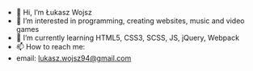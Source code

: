 - 👋 Hi, I’m Łukasz Wojsz
- 👀 I’m interested in programming, creating websites, music and video games
- 🌱 I’m currently learning HTML5, CSS3, SCSS, JS, jQuery, Webpack
- 📫 How to reach me:
-   email: lukasz.wojsz94@gmail.com
    

<!---
LukaszWojsz/LukaszWojsz is a ✨ special ✨ repository because its `README.md` (this file) appears on your GitHub profile.
You can click the Preview link to take a look at your changes.
--->
